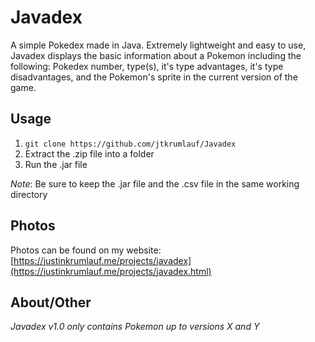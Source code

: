 # Javadex

A simple Pokedex made in Java. Extremely lightweight and easy to use, Javadex displays the basic information about a Pokemon including the following: Pokedex number, type(s), it's type advantages, it's type disadvantages, and the Pokemon's sprite in the current version of the game. 

## Usage
1. `git clone https://github.com/jtkrumlauf/Javadex`
2. Extract the .zip file into a folder
3. Run the .jar file

*Note*: Be sure to keep the .jar file and the .csv file in the same working directory

## Photos
Photos can be found on my website: [https://justinkrumlauf.me/projects/javadex](https://justinkrumlauf.me/projects/javadex.html)

## About/Other

*Javadex v1.0 only contains Pokemon up to versions X and Y*
